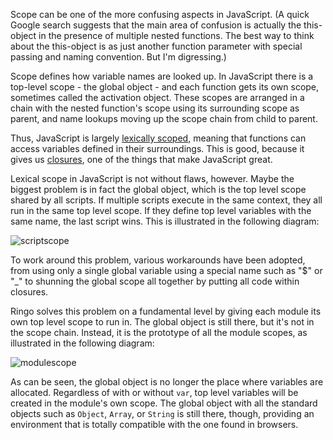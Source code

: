 Scope can be one of the more confusing aspects in JavaScript. (A quick Google
search suggests that the main area of confusion is actually the
this-object in the presence of multiple nested functions. The best way to think
about the this-object is as just another function parameter with special
passing and naming convention. But I'm digressing.)

Scope defines how variable names are looked up. In JavaScript there is a
top-level scope - the global object - and each function gets its own scope,
sometimes called the activation object. These scopes are arranged in a
chain with the nested function's scope using its surrounding scope as parent,
and name lookups moving up the scope chain from child to parent.

Thus, JavaScript is largely [lexically scoped][lexical scope], meaning that
functions can access variables defined in their surroundings. This is good,
because it gives us [closures], one of the things that make JavaScript great.

Lexical scope in JavaScript is not without flaws, however. Maybe the biggest
problem is in fact the global object, which is the top level scope shared by all
scripts. If multiple scripts execute in the same context, they all run in the
same top level scope. If they define top level variables with the same name,
the last script wins. This is illustrated in the following diagram:

![scriptscope]

To work around this problem, various workarounds have been adopted, from
using only a single global variable using a special name such as "$" or "_"
to shunning the global scope all together by putting all code within closures.

Ringo solves this problem on a fundamental level by giving each module its
own top level scope to run in. The global object is still there, but it's not
in the scope chain. Instead, it is the prototype of all the module scopes, as
illustrated in the following diagram:

![modulescope]

As can be seen, the global object is no longer the place where variables are
allocated. Regardless of with or without `var`, top level variables will be
created in the module's own scope. The global object with all the standard
objects such as `Object`, `Array`, or `String` is still there, though, providing
an environment that is totally compatible with the one found in browsers.

[lexical scope]: http://en.wikipedia.org/wiki/Scope_(programming)#Lexical_versus_dynamic_scoping
[closures]: http://en.wikipedia.org/wiki/Closure_(computer_science)
[scriptscope]: http://hns.github.com/images/scriptscope.png
[modulescope]: http://hns.github.com/images/modulescope.png